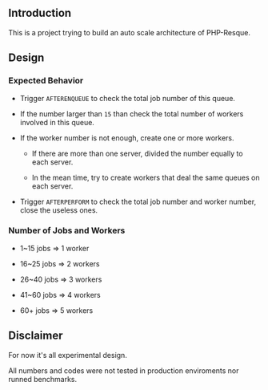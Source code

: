 ## Introduction

This is a project trying to build an auto scale architecture of PHP-Resque.

## Design

### Expected Behavior

* Trigger ```AFTERENQUEUE``` to check the total job number of this queue.

* If the number larger than ```15``` than check the total number of workers involved in this queue.

* If the worker number is not enough, create one or more workers.

  * If there are more than one server, divided the number equally to each server.
  
  * In the mean time, try to create workers that deal the same queues on each server.

* Trigger ```AFTERPERFORM``` to check the total job number and worker number, close the useless ones.

### Number of Jobs and Workers

* 1~15 jobs => 1 worker

* 16~25 jobs => 2 workers

* 26~40 jobs => 3 workers

* 41~60 jobs => 4 workers

* 60+ jobs => 5 workers

## Disclaimer

For now it's all experimental design.

All numbers and codes were not tested in production enviroments nor runned benchmarks.
